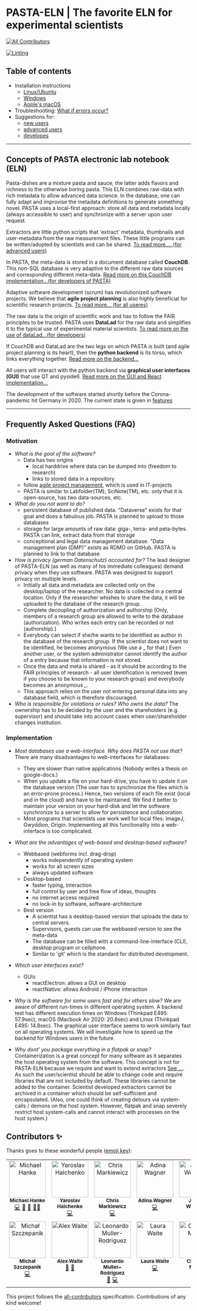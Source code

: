 # PASTA-ELN | The favorite ELN for experimental scientists
<!-- ALL-CONTRIBUTORS-BADGE:START - Do not remove or modify this section -->
[![All Contributors](https://img.shields.io/badge/all_contributors-12-orange.svg?style=flat-square)](#contributors-)
<!-- ALL-CONTRIBUTORS-BADGE:END -->


[![Linting](https://github.com/PASTA-ELN/pasta-eln/actions/workflows/lint.yml/badge.svg)](https://github.com/PASTA-ELN/pasta-eln/actions/workflows/lint.yml)

<!--
[![Build status](https://ci.appveyor.com/api/projects/status/g9von5wtpoidcecy/branch/main?svg=true)](https://ci.appveyor.com/project/mih/datalad-gooey/branch/main)
[![codecov.io](https://codecov.io/github/datalad/datalad-gooey/coverage.svg?branch=main)](https://codecov.io/github/datalad/datalad-gooey?branch=main)
[![crippled-filesystems](https://github.com/datalad/datalad-gooey/workflows/crippled-filesystems/badge.svg)](https://github.com/datalad/datalad-gooey/actions?query=workflow%3Acrippled-filesystems)
[![docs](https://github.com/datalad/datalad-gooey/workflows/docs/badge.svg)](https://github.com/datalad/datalad-gooey/actions?query=workflow%3Adocs)
[![Documentation Status](https://readthedocs.org/projects/datalad-gooey/badge/?version=latest)](http://docs.datalad.org/projects/gooey/en/latest/?badge=latest)
[![GitHub release](https://img.shields.io/github/release/datalad/datalad-gooey.svg)](https://GitHub.com/datalad/datalad-gooey/releases/)
[![PyPI version fury.io](https://badge.fury.io/py/datalad-gooey.svg)](https://pypi.python.org/pypi/datalad-gooey/)
-->


## Table of contents
- Installation instructions
  - [Linux/Ubuntu](installLinux.md)
  - [Windows](installWindows.md)
  - [Apple's macOS](installMacOS.md)
- Troubleshooting: [What if errors occur?](troubleshooting.md)
- Suggestions for:
  - [new users](firstUsage.md)
  - [advanced users](notesUser.md)
  - [developes](notesDevelopers.md)

* * *

## Concepts of PASTA electronic lab notebook (ELN)
Pasta-dishes are a mixture pasta and sauce, the latter adds flavors and richness to the otherwise boring pasta. This ELN combines raw-data with rich metadata to allow advanced data science. In the database, one can fully adapt and improvise the metadata definitions to generate something novel. PASTA uses a local-first approach: store all data and metadata locally (always accessible to user) and synchronize with a server upon user request.

Extractors are little python scripts that 'extract' metadata, thumbnails and user-metadata from the raw measurement files. These little programs can be written/adopted by scientists and can be shared. [To read more.... (for advanced users)](extractors.md)

In PASTA, the meta-data is stored in a document database called **CouchDB**. This non-SQL database is very adaptive to the different raw data sources and corresponding different meta-data. [Read more on this CouchDB implementation...(for developers of PASTA)](couchDB.md)

Adaptive software development (scrum) has revolutionized software projects. We believe that **agile project planning** is also highly beneficial for scientific research projects. [To read more... (for all useres)](agileProjects.md)

The raw data is the origin of scientific work and has to follow the FAIR principles to be trusted. PASTA uses **DataLad** for the raw data and simplifies it to the typical use of experimental material scientists. [To read more on the use of dataLad...(for developers)](dataLad.md)

If CouchDB and DataLad are the two legs on which PASTA is built (and agile project planning is its heart), then the **python backend** is its torso, which links everything together. [Read more on the backend...](software.md)

All users will interact with the python backend via **graphical user interfaces (GUI)** that use QT and pyside6. [Read more on the GUI and React implementation...](software.md)

The development of the software started shortly before the Corona-pandemic hit Germany in 2020. The current state is given in [features](features.md)

* * *

## Frequently Asked Questions (FAQ)
### Motivation
- *What is the goal of the software?*
  - Data has two origins
    - local harddrive where data can be dumped into (freedom to research)
    - links to stored data in a repository
  - follow [agile project management](agileProjects.md), which is used in IT-projects
  -   PASTA is similar to Labfolder(TM), SciNote(TM), etc. only that it is open-source, has two data-sources, etc.
- *What do you not want to do?*
  - persistent database of published data. "Dataverse" exists for that goal and does a fabulous job. PASTA is planned to upload to those databases
  - storage for large amounts of raw data: giga-, terra- and peta-bytes. PASTA can link, extract data from that storage
  - conceptional and legal data management database. "Data management plan (DMP)" exists as RDMO on GitHub. PASTA is planned to link to that database
- *How is privacy (german Datenschutz) accounted for?*
  The lead designer of PASTA-ELN (as well as many of his immediate colleagues) demand privacy when they use software. PASTA was designed to support privacy on multiple levels.
  - Initially all data and metadata are collected only on the desktop/laptop of the researcher. No data is collected in a central location. Only if the researcher whishes to share the data, it will be uploaded to the database of the research group.
  - Complete decoupling of authorization and authorship (Only, members of a research group are allowed to write to the database (authorization). Who writes each entry can be recorded or not (authorship).)
  - Everybody can select if she/he wants to be identified as author in the database of the research group. If the scientist does not want to be identified, he becomes anonymous (We use a _ for that.) Even another user, or the system administrator cannot identify the author of a entry because that information is not stored.
  - Once the data and meta is shared - as it should be according to the FAIR principles of research - all user identification is removed (even if you choose to be known to your research group) and everybody becomes an anonymous _.
  - This approach relies on the user not entering personal data into any database field, which is therefore discouraged.
- *Who is responsible for violations or rules? Who owns the data?*
  The ownership has to be decided by the user and the shareholders (e.g. supervisor) and should take into account cases when user/shareholder changes institution.

### Implementation
- *Most databases use a web-interface. Why does PASTA not use that?*
  There are many disadvantages to web-interfaces for databases:
  - They are slower than native applications (Nobody writes a thesis on google-docs.)
  - When you update a file on your hard-drive, you have to update it on the database version (The user has to synchronize the files which is an error-prone process.)
  Hence, two versions of each file exist (local and in the cloud) and have to be maintained. We find it better to maintain your version on your hard-disk and let the software synchronize to a server to allow for persistence and collaboration.
  - Most programs that scientists use work well for local files: imageJ, Gwyddion, Origin. Implementing all this functionality into a web-interface is too complicated.
- *What are the advantages of web-based and desktop-based software?*
  - Webbased (webforms incl. drag-drop)
    + works independently of operating system
    + works for all screen sizes
    + always updated software
  - Desktop-based
    + faster typing, interaction
    + full control by user and free flow of ideas, thoughts
    + no internet access required
    + no lock-in by software, software-architecture
  - Best version
    + A scientist has a desktop-based version that uploads the data to central servers.
    + Supervisors, guests can use the webbased version to see the meta-data
    + The database can be filled with a command-line-interface (CLI), desktop program or cellphone.
    + Similar to 'git' which is the standard for distributed development.
- *Which user interfaces exist?*
  - GUIs
    - reactElectron: allows a GUI on desktop
    - reactNative: allows Android / iPhone interaction
- *Why is the software for some users fast and for others slow?*
  We are aware of different run-times in different operating system. A backend test has different execution times on Windows (Thinkpad E495: 57.9sec), macOS (Macbook Air 2020: 20.8sec) and Linux (Thinkpad E495: 14.8sec). The graphical user interface seems to work similarly fast on all operating systems. We will investigate how to speed up the backend for Windows users in the future.

- *Why dont' you package everything in a flatpak or snap?*
  Containerization is a great concept for many software as it separates the host operating system from the software. This concept is not for PASTA-ELN because we require and want to extend extractors [See ...](extractors.md). As such the user/scientist should be able to change code and require libraries that are not included by default. These libraries cannot be added to the container. Scientist developed extractors cannot be archived in a container which should be self-sufficient and encapsulated. (Also, one could think of creating detours via system-calls / demons on the host system. However, flatpak and snap severely restrict host system-calls and cannot interact with processes on the host system.)

## Contributors ✨

Thanks goes to these wonderful people ([emoji key](https://allcontributors.org/docs/en/emoji-key)):

<!-- ALL-CONTRIBUTORS-LIST:START - Do not remove or modify this section -->
<!-- prettier-ignore-start -->
<!-- markdownlint-disable -->
<table>
  <tbody>
    <tr>
      <td align="center" valign="top" width="14.28%"><a href="http://psychoinformatics.de"><img src="https://avatars.githubusercontent.com/u/136479?v=4?s=100" width="100px;" alt="Michael Hanke"/><br /><sub><b>Michael Hanke</b></sub></a><br /><a href="https://github.com/datalad/datalad-gooey/commits?author=mih" title="Code">💻</a> <a href="#ideas-mih" title="Ideas, Planning, & Feedback">🤔</a> <a href="#projectManagement-mih" title="Project Management">📆</a> <a href="#mentoring-mih" title="Mentoring">🧑‍🏫</a></td>
      <td align="center" valign="top" width="14.28%"><a href="www.onerussian.com"><img src="https://avatars.githubusercontent.com/u/39889?v=4?s=100" width="100px;" alt="Yaroslav Halchenko"/><br /><sub><b>Yaroslav Halchenko</b></sub></a><br /><a href="https://github.com/datalad/datalad-gooey/commits?author=yarikoptic" title="Code">💻</a></td>
      <td align="center" valign="top" width="14.28%"><a href="https://github.com/effigies"><img src="https://avatars.githubusercontent.com/u/83442?v=4?s=100" width="100px;" alt="Chris Markiewicz"/><br /><sub><b>Chris Markiewicz</b></sub></a><br /><a href="https://github.com/datalad/datalad-gooey/commits?author=effigies" title="Code">💻</a></td>
      <td align="center" valign="top" width="14.28%"><a href="www.adina-wagner.com"><img src="https://avatars.githubusercontent.com/u/29738718?v=4?s=100" width="100px;" alt="Adina Wagner"/><br /><sub><b>Adina Wagner</b></sub></a><br /><a href="https://github.com/datalad/datalad-gooey/commits?author=adswa" title="Code">💻</a></td>
      <td align="center" valign="top" width="14.28%"><a href="https://github.com/jwodder"><img src="https://avatars.githubusercontent.com/u/98207?v=4?s=100" width="100px;" alt="John T. Wodder II"/><br /><sub><b>John T. Wodder II</b></sub></a><br /><a href="https://github.com/datalad/datalad-gooey/commits?author=jwodder" title="Code">💻</a></td>
      <td align="center" valign="top" width="14.28%"><a href="https://github.com/bpoldrack"><img src="https://avatars.githubusercontent.com/u/10498301?v=4?s=100" width="100px;" alt="Benjamin Poldrack"/><br /><sub><b>Benjamin Poldrack</b></sub></a><br /><a href="https://github.com/datalad/datalad-gooey/commits?author=bpoldrack" title="Code">💻</a></td>
      <td align="center" valign="top" width="14.28%"><a href="https://jsheunis.github.io/"><img src="https://avatars.githubusercontent.com/u/10141237?v=4?s=100" width="100px;" alt="Stephan Heunis"/><br /><sub><b>Stephan Heunis</b></sub></a><br /><a href="https://github.com/datalad/datalad-gooey/commits?author=jsheunis" title="Code">💻</a></td>
    </tr>
    <tr>
      <td align="center" valign="top" width="14.28%"><a href="mslw.github.io"><img src="https://avatars.githubusercontent.com/u/11985212?v=4?s=100" width="100px;" alt="Michał Szczepanik"/><br /><sub><b>Michał Szczepanik</b></sub></a><br /><a href="https://github.com/datalad/datalad-gooey/commits?author=mslw" title="Code">💻</a></td>
      <td align="center" valign="top" width="14.28%"><a href="https://github.com/aqw"><img src="https://avatars.githubusercontent.com/u/765557?v=4?s=100" width="100px;" alt="Alex Waite"/><br /><sub><b>Alex Waite</b></sub></a><br /><a href="#userTesting-aqw" title="User Testing">📓</a> <a href="#ideas-aqw" title="Ideas, Planning, & Feedback">🤔</a></td>
      <td align="center" valign="top" width="14.28%"><a href="manukapp.itch.io"><img src="https://avatars.githubusercontent.com/u/86295664?v=4?s=100" width="100px;" alt="Leonardo Muller-Rodriguez"/><br /><sub><b>Leonardo Muller-Rodriguez</b></sub></a><br /><a href="#userTesting-Manukapp" title="User Testing">📓</a> <a href="https://github.com/datalad/datalad-gooey/commits?author=Manukapp" title="Code">💻</a></td>
      <td align="center" valign="top" width="14.28%"><a href="https://github.com/loj"><img src="https://avatars.githubusercontent.com/u/15157717?v=4?s=100" width="100px;" alt="Laura Waite"/><br /><sub><b>Laura Waite</b></sub></a><br /><a href="https://github.com/datalad/datalad-gooey/commits?author=loj" title="Code">💻</a></td>
      <td align="center" valign="top" width="14.28%"><a href="https://github.com/christian-monch"><img src="https://avatars.githubusercontent.com/u/17925232?v=4?s=100" width="100px;" alt="Christian Mönch"/><br /><sub><b>Christian Mönch</b></sub></a><br /><a href="https://github.com/datalad/datalad-gooey/commits?author=christian-monch" title="Code">💻</a></td>
    </tr>
  </tbody>
</table>

<!-- markdownlint-restore -->
<!-- prettier-ignore-end -->

<!-- ALL-CONTRIBUTORS-LIST:END -->

This project follows the [all-contributors](https://github.com/all-contributors/all-contributors) specification. Contributions of any kind welcome!
